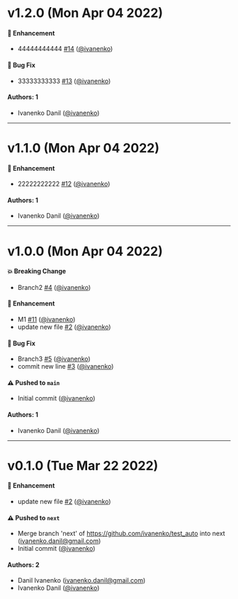 # v1.2.0 (Mon Apr 04 2022)

#### 🚀 Enhancement

- 44444444444 [#14](https://github.com/ivanenko/test_auto/pull/14) ([@ivanenko](https://github.com/ivanenko))

#### 🐛 Bug Fix

- 33333333333 [#13](https://github.com/ivanenko/test_auto/pull/13) ([@ivanenko](https://github.com/ivanenko))

#### Authors: 1

- Ivanenko Danil ([@ivanenko](https://github.com/ivanenko))

---

# v1.1.0 (Mon Apr 04 2022)

#### 🚀 Enhancement

- 22222222222 [#12](https://github.com/ivanenko/test_auto/pull/12) ([@ivanenko](https://github.com/ivanenko))

#### Authors: 1

- Ivanenko Danil ([@ivanenko](https://github.com/ivanenko))

---

# v1.0.0 (Mon Apr 04 2022)

#### 💥 Breaking Change

- Branch2 [#4](https://github.com/ivanenko/test_auto/pull/4) ([@ivanenko](https://github.com/ivanenko))

#### 🚀 Enhancement

- M1 [#11](https://github.com/ivanenko/test_auto/pull/11) ([@ivanenko](https://github.com/ivanenko))
- update new file [#2](https://github.com/ivanenko/test_auto/pull/2) ([@ivanenko](https://github.com/ivanenko))

#### 🐛 Bug Fix

- Branch3 [#5](https://github.com/ivanenko/test_auto/pull/5) ([@ivanenko](https://github.com/ivanenko))
- commit new line [#3](https://github.com/ivanenko/test_auto/pull/3) ([@ivanenko](https://github.com/ivanenko))

#### ⚠️ Pushed to `main`

- Initial commit ([@ivanenko](https://github.com/ivanenko))

#### Authors: 1

- Ivanenko Danil ([@ivanenko](https://github.com/ivanenko))

---

# v0.1.0 (Tue Mar 22 2022)

#### 🚀 Enhancement

- update new file [#2](https://github.com/ivanenko/test_auto/pull/2) ([@ivanenko](https://github.com/ivanenko))

#### ⚠️ Pushed to `next`

- Merge branch 'next' of https://github.com/ivanenko/test_auto into next (ivanenko.danil@gmail.com)
- Initial commit ([@ivanenko](https://github.com/ivanenko))

#### Authors: 2

- Danil Ivanenko (ivanenko.danil@gmail.com)
- Ivanenko Danil ([@ivanenko](https://github.com/ivanenko))
